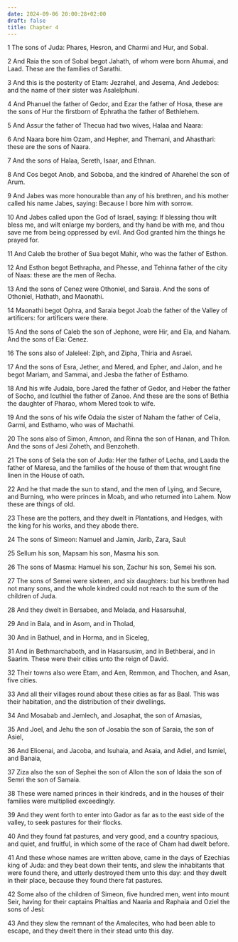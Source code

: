 ```yaml
---
date: 2024-09-06 20:00:28+02:00
draft: false
title: Chapter 4
---
```




1 The sons of Juda: Phares, Hesron, and Charmi and Hur, and Sobal.

2 And Raia the son of Sobal begot Jahath, of whom were born Ahumai, and Laad. These are the families of Sarathi.

3 And this is the posterity of Etam: Jezrahel, and Jesema, And Jedebos: and the name of their sister was Asalelphuni.

4 And Phanuel the father of Gedor, and Ezar the father of Hosa, these are the sons of Hur the firstborn of Ephratha the father of Bethlehem.

5 And Assur the father of Thecua had two wives, Halaa and Naara:

6 And Naara bore him Ozam, and Hepher, and Themani, and Ahasthari: these are the sons of Naara.

7 And the sons of Halaa, Sereth, Isaar, and Ethnan.

8 And Cos begot Anob, and Soboba, and the kindred of Aharehel the son of Arum.

9 And Jabes was more honourable than any of his brethren, and his mother called his name Jabes, saying: Because I bore him with sorrow.

10 And Jabes called upon the God of Israel, saying: If blessing thou wilt bless me, and wilt enlarge my borders, and thy hand be with me, and thou save me from being oppressed by evil. And God granted him the things he prayed for.

11 And Caleb the brother of Sua begot Mahir, who was the father of Esthon.

12 And Esthon begot Bethrapha, and Phesse, and Tehinna father of the city of Naas: these are the men of Recha.

13 And the sons of Cenez were Othoniel, and Saraia. And the sons of Othoniel, Hathath, and Maonathi.

14 Maonathi begot Ophra, and Saraia begot Joab the father of the Valley of artificers: for artificers were there.

15 And the sons of Caleb the son of Jephone, were Hir, and Ela, and Naham. And the sons of Ela: Cenez.

16 The sons also of Jaleleel: Ziph, and Zipha, Thiria and Asrael.

17 And the sons of Esra, Jether, and Mered, and Epher, and Jalon, and he begot Mariam, and Sammai, and Jesba the father of Esthamo.

18 And his wife Judaia, bore Jared the father of Gedor, and Heber the father of Socho, and Icuthiel the father of Zanoe. And these are the sons of Bethia the daughter of Pharao, whom Mered took to wife.

19 And the sons of his wife Odaia the sister of Naham the father of Celia, Garmi, and Esthamo, who was of Machathi.

20 The sons also of Simon, Amnon, and Rinna the son of Hanan, and Thilon. And the sons of Jesi Zoheth, and Benzoheth.

21 The sons of Sela the son of Juda: Her the father of Lecha, and Laada the father of Maresa, and the families of the house of them that wrought fine linen in the House of oath.

22 And he that made the sun to stand, and the men of Lying, and Secure, and Burning, who were princes in Moab, and who returned into Lahem. Now these are things of old.

23 These are the potters, and they dwelt in Plantations, and Hedges, with the king for his works, and they abode there.

24 The sons of Simeon: Namuel and Jamin, Jarib, Zara, Saul:

25 Sellum his son, Mapsam his son, Masma his son.

26 The sons of Masma: Hamuel his son, Zachur his son, Semei his son.

27 The sons of Semei were sixteen, and six daughters: but his brethren had not many sons, and the whole kindred could not reach to the sum of the children of Juda.

28 And they dwelt in Bersabee, and Molada, and Hasarsuhal,

29 And in Bala, and in Asom, and in Tholad,

30 And in Bathuel, and in Horma, and in Siceleg,

31 And in Bethmarchaboth, and in Hasarsusim, and in Bethberai, and in Saarim. These were their cities unto the reign of David.

32 Their towns also were Etam, and Aen, Remmon, and Thochen, and Asan, five cities.

33 And all their villages round about these cities as far as Baal. This was their habitation, and the distribution of their dwellings.

34 And Mosabab and Jemlech, and Josaphat, the son of Amasias,

35 And Joel, and Jehu the son of Josabia the son of Saraia, the son of Asiel,

36 And Elioenai, and Jacoba, and Isuhaia, and Asaia, and Adiel, and Ismiel, and Banaia,

37 Ziza also the son of Sephei the son of Allon the son of Idaia the son of Semri the son of Samaia.

38 These were named princes in their kindreds, and in the houses of their families were multiplied exceedingly.

39 And they went forth to enter into Gador as far as to the east side of the valley, to seek pastures for their flocks.

40 And they found fat pastures, and very good, and a country spacious, and quiet, and fruitful, in which some of the race of Cham had dwelt before.

41 And these whose names are written above, came in the days of Ezechias king of Juda: and they beat down their tents, and slew the inhabitants that were found there, and utterly destroyed them unto this day: and they dwelt in their place, because they found there fat pastures.

42 Some also of the children of Simeon, five hundred men, went into mount Seir, having for their captains Phaltias and Naaria and Raphaia and Oziel the sons of Jesi:

43 And they slew the remnant of the Amalecites, who had been able to escape, and they dwelt there in their stead unto this day.

